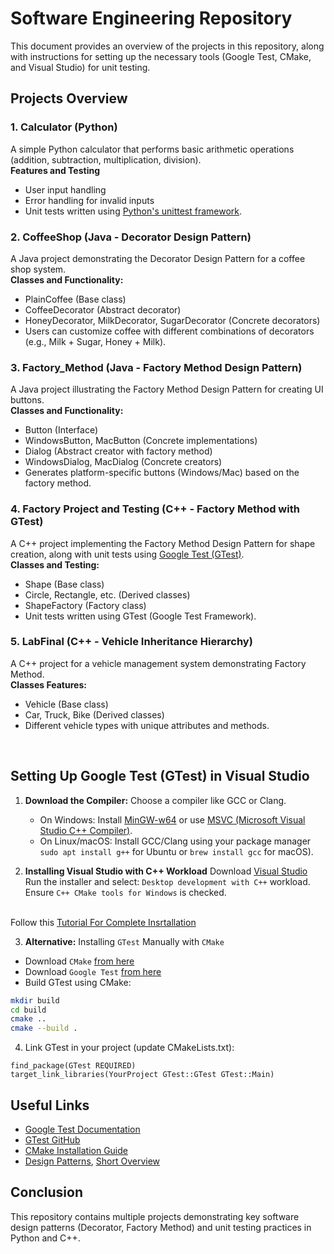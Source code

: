 # Software Engineering Repository
This document provides an overview of the projects in this repository, along with instructions for setting up the necessary tools (Google Test, CMake, and Visual Studio) for unit testing.
## Projects Overview
### 1. **Calculator (Python)**
   A simple Python calculator that performs basic arithmetic operations (addition, subtraction, multiplication, division).
   <br>**Features and Testing**
   - User input handling
   - Error handling for invalid inputs
   - Unit tests written using [Python's unittest framework](https://www.geeksforgeeks.org/unit-testing-python-unittest/).

### 2. **CoffeeShop (Java - Decorator Design Pattern)**
   A Java project demonstrating the Decorator Design Pattern for a coffee shop system.
   <br>**Classes and Functionality:**
   - PlainCoffee (Base class)
   - CoffeeDecorator (Abstract decorator)
   - HoneyDecorator, MilkDecorator, SugarDecorator (Concrete decorators)
   - Users can customize coffee with different combinations of decorators (e.g., Milk + Sugar, Honey + Milk).
     
### 3. **Factory_Method (Java - Factory Method Design Pattern)**
   A Java project illustrating the Factory Method Design Pattern for creating UI buttons.
   <br>**Classes and Functionality:**
   - Button (Interface)
   - WindowsButton, MacButton (Concrete implementations)
   - Dialog (Abstract creator with factory method)
   - WindowsDialog, MacDialog (Concrete creators)
   - Generates platform-specific buttons (Windows/Mac) based on the factory method.
     
### 4. **Factory Project and Testing (C++ - Factory Method with GTest)**
   A C++ project implementing the Factory Method Design Pattern for shape creation, along with unit tests using [Google Test (GTest)](https://learn.microsoft.com/en-us/visualstudio/test/how-to-use-google-test-for-cpp?view=vs-2022).
   <br>**Classes and Testing:**
   - Shape (Base class)
   - Circle, Rectangle, etc. (Derived classes)
   - ShapeFactory (Factory class)
   - Unit tests written using GTest (Google Test Framework).


### 5. **LabFinal (C++ - Vehicle Inheritance Hierarchy)**
   A C++ project for a vehicle management system demonstrating Factory Method.
   <br>**Classes Features:**
   - Vehicle (Base class)
   - Car, Truck, Bike (Derived classes)
   - Different vehicle types with unique attributes and methods.

<br>

## Setting Up Google Test (GTest) in Visual Studio
1. **Download the Compiler:**
   Choose a compiler like GCC or Clang.
   - On Windows: Install [MinGW-w64](https://www.mingw-w64.org/) or use [MSVC (Microsoft Visual Studio C++ Compiler)](https://visualstudio.microsoft.com/vs/features/cplusplus/).
   - On Linux/macOS: Install GCC/Clang using your package manager `sudo apt install g++` for Ubuntu or `brew install gcc` for macOS).

2. **Installing Visual Studio with C++ Workload**
Download [Visual Studio](https://visualstudio.microsoft.com/)
Run the installer and select:
`Desktop development with C++` workload.
Ensure `C++ CMake tools for Windows` is checked.

<br> Follow this [Tutorial For Complete Insrtallation](https://youtu.be/Ek5JL1790pQ?si=AuX67VPrD0VoGX-T)

3. **Alternative:** Installing `GTest` Manually with `CMake`
 - Download `CMake` [from here](https://cmake.org/download/)
 - Download `Google Test` [from here](https://github.com/google/googletest)
 - Build GTest using CMake:

```sh
mkdir build
cd build
cmake ..
cmake --build .
```

4. Link GTest in your project (update CMakeLists.txt):
```
find_package(GTest REQUIRED)
target_link_libraries(YourProject GTest::GTest GTest::Main)
```

## Useful Links
- [Google Test Documentation](https://google.github.io/googletest/)
- [GTest GitHub](https://github.com/google/googletest)
- [CMake Installation Guide](https://cmake.org/resources/)
- [Design Patterns](https://refactoring.guru/design-patterns/catalog), [Short Overview](https://youtube.com/playlist?list=PLlsmxlJgn1HJpa28yHzkBmUY-Ty71ZUGc&si=UrKzlO1jK0ZANmoQ)

## Conclusion
This repository contains multiple projects demonstrating key software design patterns (Decorator, Factory Method) and unit testing practices in Python and C++.

